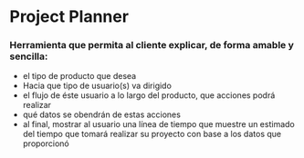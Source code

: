 # Project Planner

### Herramienta que permita al cliente explicar, de forma amable y sencilla:

* el tipo de producto que desea
* Hacia que tipo de usuario(s) va dirigido
* el flujo de éste usuario a lo largo del producto, que acciones podrá realizar
* qué datos se obendrán de estas acciones
* al final, mostrar al usuario una línea de tiempo que muestre un estimado del tiempo que tomará realizar su proyecto con base a los datos que proporcionó